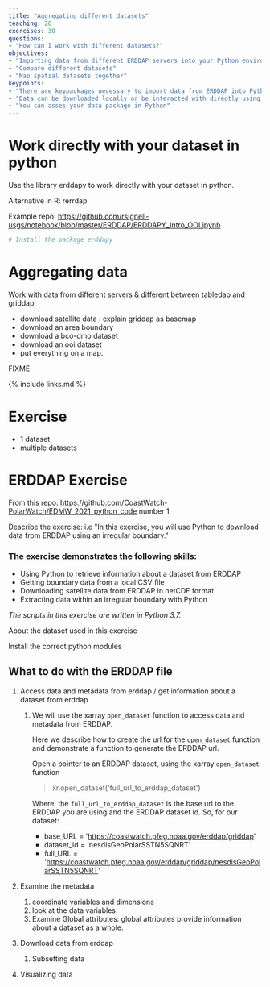 ```yaml
---
title: "Aggregating different datasets"
teaching: 20
exercises: 30
questions:
- "How can I work with different datasets?"
objectives:
- "Importing data from different ERDDAP servers into your Python environment "
- "Compare different datasets"
- "Map spatial datasets together"
keypoints:
- "There are keypackages necessary to import data from ERDDAP into Python: pandas, urllib"
- "Data can be downloaded locally or be interacted with directly using erddapy"
- "You can asses your data package in Python"
---
```




# Work directly with your dataset in python 

Use the library erddapy to work directly with your dataset in python. 

Alternative in R: rerrdap

Example repo: https://github.com/rsignell-usgs/notebook/blob/master/ERDDAP/ERDDAPY_Intro_OOI.ipynb

```python
# Install the package erddapy 
```



# Aggregating data

Work with data from different servers & different between tabledap and griddap

* download satellite data : explain griddap as basemap
* download an area boundary
* download a bco-dmo dataset
* download an ooi dataset
* put everything on a map.

FIXME

{% include links.md %}



# Exercise

* 1 dataset
* multiple datasets

# ERDDAP Exercise

From this repo: https://github.com/CoastWatch-PolarWatch/EDMW_2021_python_code number 1

Describe the exercise: i.e "In this exercise, you will use Python to download data from ERDDAP using an irregular boundary."

### The exercise demonstrates the following skills:

- Using Python to retrieve information about a dataset from ERDDAP
- Getting boundary data from a local CSV file
- Downloading satellite data from ERDDAP in netCDF format
- Extracting data within an irregular boundary with Python

*The scripts in this exercise are written in Python 3.7.*



About the dataset used in this exercise

Install the correct python modules



## What to do with the ERDDAP file

1. Access data and metadata from erddap / get information about a dataset from erddap

   1. We will use the xarray `open_dataset` function to access data and metadata from ERDDAP. 

      Here we describe how to create the url for the `open_dataset` function and demonstrate a function to generate the ERDDAP url.

      Open a pointer to an ERDDAP dataset, using the xarray `open_dataset` function

      > xr.open_dataset('full_url_to_erddap_dataset')

      Where, the `full_url_to_erddap_dataset` is the base url to the ERDDAP you are using and the ERDDAP dataset id. So, for our dataset:

      - base_URL = 'https://coastwatch.pfeg.noaa.gov/erddap/griddap'
      - dataset_id = 'nesdisGeoPolarSSTN5SQNRT'
      - full_URL = 'https://coastwatch.pfeg.noaa.gov/erddap/griddap/nesdisGeoPolarSSTN5SQNRT'

2. Examine the metadata

   1. coordinate variables and dimensions
   2. look at the data variables
   3. Examine Global attributes: global attributes provide information about a dataset as a whole. 

3. Download data from erddap

   1. Subsetting data

4. Visualizing data

